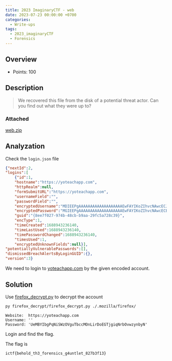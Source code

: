 ```yaml
---
title: 2023 ImaginaryCTF - web
date: 2023-07-23 00:00:00 +0700
categories:
  - Write-ups
tags:
  - 2023_imaginaryCTF
  - Forensics
---
```


## Overview

* Points: 100

## Description

> We recovered this file from the disk of a potential threat actor. Can you find out what they were up to?

### Attached

[web.zip](https://github.com/nqthangcs/CTF-writeups/blob/main/2023/2023_imaginaryctf/attached/web.zip)

## Analyzation

Check the ```login.json``` file

```json
{"nextId":2,
"logins":[
    {"id":1,
    "hostname":"https://yoteachapp.com",
    "httpRealm":null,
    "formSubmitURL":"https://yoteachapp.com",
    "usernameField":"",
    "passwordField":"",
    "encryptedUsername":"MDIEEPgAAAAAAAAAAAAAAAAAAAEwFAYIKoZIhvcNAwcECJs6PTFwzrMiBAiRmXcD4tn3bw==",
    "encryptedPassword":"MGIEEPgAAAAAAAAAAAAAAAAAAAEwFAYIKoZIhvcNAwcECBZPCW+NjkpUBDieso9w5lPvD85RNcErLbGTXdamyji7ZKcL9FHxjnvt1WqwcVCsOETgCWCgwCg1jJmAW/MYugOoqQ==",
    "guid":"{8ee7f027-974b-48cb-b9aa-29fc5a728c39}",
    "encType":1,
    "timeCreated":1688943236140,
    "timeLastUsed":1688943236140,
    "timePasswordChanged":1688943236140,
    "timesUsed":1,
    "encryptedUnknownFields":null}],
"potentiallyVulnerablePasswords":[],
"dismissedBreachAlertsByLoginGUID":{},
"version":3}
```

We need to login to [yoteachapp.com](https://yoteachapp.com) by the given encoded account.

## Solution

Use [firefox_decrypt.py](https://github.com/unode/firefox_decrypt) to decrypt the account

```sh
py firefox_decrypt/firefox_decrypt.py ./.mozilla/firefox/
```

```
Website:  https://yoteachapp.com
Username: ''
Password: 'UeMBYIbgPqNiSWzOVguTbccMOnLirDoEGTjgiqNrbOvwzynbyN'
```

Login and find the flag.

The flag is

```
ictf{behold_th3_forensics_g4untlet_827b3f13}
```